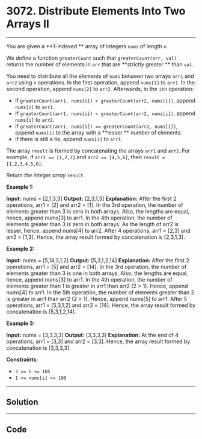 # 3072. Distribute Elements Into Two Arrays II

---

You are given a **1-indexed ** array of integers `nums` of length `n`.

We define a function `greaterCount` such that `greaterCount(arr, val)` returns the number of elements in `arr` that are **strictly greater ** than `val`.

You need to distribute all the elements of `nums` between two arrays `arr1` and `arr2` using `n` operations. In the first operation, append `nums[1]` to `arr1`. In the second operation, append `nums[2]` to `arr2`. Afterwards, in the `ith` operation:

  * If `greaterCount(arr1, nums[i]) > greaterCount(arr2, nums[i])`, append `nums[i]` to `arr1`.
  * If `greaterCount(arr1, nums[i]) < greaterCount(arr2, nums[i])`, append `nums[i]` to `arr2`.
  * If `greaterCount(arr1, nums[i]) == greaterCount(arr2, nums[i])`, append `nums[i]` to the array with a **lesser ** number of elements.
  * If there is still a tie, append `nums[i]` to `arr1`.



The array `result` is formed by concatenating the arrays `arr1` and `arr2`. For example, if `arr1 == [1,2,3]` and `arr2 == [4,5,6]`, then `result = [1,2,3,4,5,6]`.

Return _the integer array_ `result`.

 

**Example 1:**


**Input:** nums = [2,1,3,3]
**Output:** [2,3,1,3]
**Explanation:** After the first 2 operations, arr1 = [2] and arr2 = [1].
In the 3rd operation, the number of elements greater than 3 is zero in both arrays. Also, the lengths are equal, hence, append nums[3] to arr1.
In the 4th operation, the number of elements greater than 3 is zero in both arrays. As the length of arr2 is lesser, hence, append nums[4] to arr2.
After 4 operations, arr1 = [2,3] and arr2 = [1,3].
Hence, the array result formed by concatenation is [2,3,1,3].


**Example 2:**


**Input:** nums = [5,14,3,1,2]
**Output:** [5,3,1,2,14]
**Explanation:** After the first 2 operations, arr1 = [5] and arr2 = [14].
In the 3rd operation, the number of elements greater than 3 is one in both arrays. Also, the lengths are equal, hence, append nums[3] to arr1.
In the 4th operation, the number of elements greater than 1 is greater in arr1 than arr2 (2 > 1). Hence, append nums[4] to arr1.
In the 5th operation, the number of elements greater than 2 is greater in arr1 than arr2 (2 > 1). Hence, append nums[5] to arr1.
After 5 operations, arr1 = [5,3,1,2] and arr2 = [14].
Hence, the array result formed by concatenation is [5,3,1,2,14].


**Example 3:**


**Input:** nums = [3,3,3,3]
**Output:** [3,3,3,3]
**Explanation:** At the end of 4 operations, arr1 = [3,3] and arr2 = [3,3].
Hence, the array result formed by concatenation is [3,3,3,3].


 

**Constraints:**

  * `3 <= n <= 105`
  * `1 <= nums[i] <= 109`

---

## Solution



---

## Code
```python


```